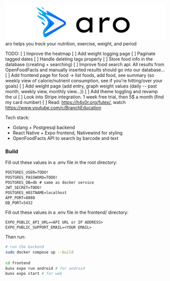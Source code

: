 ![app banner](frontend/assets/banner-readme.png)
aro helps you *track* your nutrition, exercise, weight, and period

TODO:
[  ] Improve the heatmap
[  ] Add weight logging page
[  ] Paginate tagged dates
[  ] Handle deleting tags properly
[  ] Store food info in the database (creating + searching)
[  ] Improve food search api: All results from OpenFoodFacts and manually inserted results should go into our database...
[  ] Add frontend page for food -> list foods, add food, see summary (so weekly view of calorie/nutrient consumption, see if you're hitting/over your goals)
[  ] Add weight page (add entry, graph weight values (daily -- past month, weekly view, monthly view...)) 
[  ] Add theme toggling and revamp the ui
[  ] Look into Stripe integration. 1 week free trial, then 5$ a month (find my card number)
[  ] Read: https://h4x0r.org/futex/, watch https://www.youtube.com/c/BranchEducation

Tech stack:
- Golang + Postgresql backend
- React Native + Expo frontend, Nativewind for styling
- OpenFoodFacts API to search by barcode and text

### Build
Fill out these values in a .env file in the root directory:
```
POSTGRES_USER=TODO!
POSTGRES_PASSWORD=TODO!
POSTGRES_DB=db # same as docker service
JWT_SECRET=TODO!
POSTGRES_HOSTNAME=localhost
APP_PORT=8080
DB_PORT=5432
```

Fill out these values in a .env file in the frontend/ directory:
```
EXPO_PUBLIC_API_URL=<API URL or IP ADDRESS>
EXPO_PUBLIC_SUPPORT_EMAIL=<YOUR EMAIL>
```

Then run:
```bash
# run the backend
sudo docker compose up --build

cd frontend
bunx expo run android # for android
bunx expo start # for web
```

